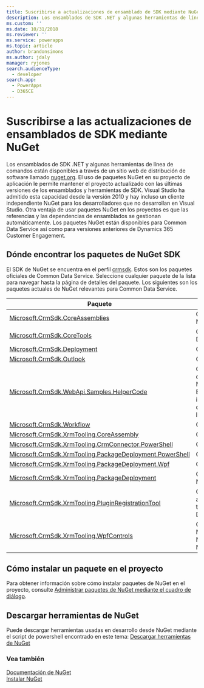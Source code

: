 ```yaml
---
title: Suscribirse a actualizaciones de ensamblado de SDK mediante NuGet (Common Data Service) | Microsoft Docs
description: Los ensamblados de SDK .NET y algunas herramientas de línea de comandos están disponibles a través de un sitio web de distribución de software llamado nuget.org. El uso de paquetes NuGet en su proyecto de aplicación le permite mantener el proyecto actualizado con las últimas versiones de los ensamblados y herramientas de SDK.
ms.custom: ''
ms.date: 10/31/2018
ms.reviewer: ''
ms.service: powerapps
ms.topic: article
author: brandonsimons
ms.author: jdaly
manager: ryjones
search.audienceType:
  - developer
search.app:
  - PowerApps
  - D365CE
---
```

# <a name="subscribe-to-sdk-assembly-updates-using-nuget"></a>Suscribirse a las actualizaciones de ensamblados de SDK mediante NuGet

Los ensamblados de SDK .NET y algunas herramientas de línea de comandos están disponibles a través de un sitio web de distribución de software llamado [nuget.org](http://www.nuget.org). El uso de paquetes NuGet en su proyecto de aplicación le permite mantener el proyecto actualizado con las últimas versiones de los ensamblados y herramientas de SDK. Visual Studio ha admitido esta capacidad desde la versión 2010 y hay incluso un cliente independiente NuGet para los desarrolladores que no desarrollan en Visual Studio. Otra ventaja de usar paquetes NuGet en los proyectos es que las referencias y las dependencias de ensamblados se gestionan automáticamente. Los paquetes NuGet están disponibles para Common Data Service así como para versiones anteriores de Dynamics 365 Customer Engagement.  
  
<a name="BKMK_GetNuGetPackages"></a>

## <a name="where-to-find-the-nuget-sdk-packages"></a>Dónde encontrar los paquetes de NuGet SDK

El SDK de NuGet se encuentra en el perfil [crmsdk](https://www.nuget.org/profiles/crmsdk). Estos son los paquetes oficiales de Common Data Service. Seleccione cualquier paquete de la lista para navegar hasta la página de detalles del paquete. Los siguientes son los paquetes actuales de NuGet relevantes para Common Data Service.  


|Paquete|Descripción|
|---------|---------|
|[Microsoft.CrmSdk.CoreAssemblies](https://www.nuget.org/packages/Microsoft.CrmSdk.CoreAssemblies/)|Contiene los ensamblados de Microsoft.Xrm.Sdk.dll y Microsoft.Crm.Sdk.Proxy.dll, además de herramientas|
|[Microsoft.CrmSdk.CoreTools](https://www.nuget.org/packages/Microsoft.CrmSdk.CoreTools/)|Contiene las herramientas SDK creadas por el equipo de Microsoft Dynamics 365.|
|[Microsoft.CrmSdk.Deployment](https://www.nuget.org/packages/Microsoft.CrmSdk.Deployment/)|Contiene el ensamblado Microsoft.Xrm.Sdk.Deployment.dll|
|[Microsoft.CrmSdk.Outlook](https://www.nuget.org/packages/Microsoft.CrmSdk.Outlook/)|Contiene el ensamblado Microsoft.Crm.Outlook.dll|
|[Microsoft.CrmSdk.WebApi.Samples.HelperCode](https://www.nuget.org/packages/Microsoft.CrmSdk.WebApi.Samples.HelperCode/)|Código de Ayuda de C# creado por el equipo de documentación para desarrolladores de documentación de Customer Engagement de Microsoft Dynamics 365. Este código es para su uso con la API de Web. Estas clases proporcionan autenticación de servicios web tanto para implementaciones locales y en línea, gestión de errores y configuración de cadenas de conexión. Estas clases se utilizan en nuestros ejemplos de la API web|
|[Microsoft.CrmSdk.Workflow](https://www.nuget.org/packages/Microsoft.CrmSdk.Workflow/)|Contiene el ensamblado Microsoft.Xrm.Sdk.Workflow.dll|
|[Microsoft.CrmSdk.XrmTooling.CoreAssembly](https://www.nuget.org/packages/Microsoft.CrmSdk.XrmTooling.CoreAssembly/)|Contiene el ensamblado Microsoft.Xrm.Tooling.Connector |
|[Microsoft.CrmSdk.XrmTooling.CrmConnector.PowerShell](https://www.nuget.org/packages/Microsoft.CrmSdk.XrmTooling.CrmConnector.PowerShell/)|Contiene los ensamblados para Xrm.Tooling.Connector Powershell |
|[Microsoft.CrmSdk.XrmTooling.PackageDeployment.PowerShell](https://www.nuget.org/packages/Microsoft.CrmSdk.XrmTooling.PackageDeployment.PowerShell/)| Contiene los ensamblados para el Package Deployer Powershell        |
|[Microsoft.CrmSdk.XrmTooling.PackageDeployment.Wpf](https://www.nuget.org/packages/Microsoft.CrmSdk.XrmTooling.PackageDeployment.Wpf/)|Contiene el Dynamics 365 Package Deployer|
|[Microsoft.CrmSdk.XrmTooling.PackageDeployment](https://www.nuget.org/packages/Microsoft.CrmSdk.XrmTooling.PackageDeployment/)|Contiene el ensamblado Microsoft.Xrm.Tooling.PackageDeployment.CrmPackageExtentionBase.dll|
|[Microsoft.CrmSdk.XrmTooling.PluginRegistrationTool](https://www.nuget.org/packages/Microsoft.CrmSdk.XrmTooling.PluginRegistrationTool/)|Contiene la herramienta de registro de complemento necesaria para administrar ensamblados de complemento, ensamblados de flujo de trbajo, entidades virtuales y extremos de servicio para Microsoft Dynamics 365.|
|[Microsoft.CrmSdk.XrmTooling.WpfControls](https://www.nuget.org/packages/Microsoft.CrmSdk.XrmTooling.WpfControls/)|Contiene los ensamblados de Microsoft.Xrm.Tooling.CrmConnectControl.dll, Microsoft.Xrm.Tooling.Ui.Styles.dll y Microsoft.Xrm.Tooling.WebResourceUtility.dll|

## <a name="how-to-install-a-package-in-your-project"></a>Cómo instalar un paquete en el proyecto  
 Para obtener información sobre cómo instalar paquetes de NuGet en el proyecto, consulte [Administrar paquetes de NuGet mediante el cuadro de diálogo](http://docs.nuget.org/docs/start-here/managing-nuget-packages-using-the-dialog).  

## <a name="download-tools-from-nuget"></a>Descargar herramientas de NuGet

Puede descargar herramientas usadas en desarrollo desde NuGet mediante el script de powershell encontrado en este tema: [Descargar herramientas de NuGet](../download-tools-nuget.md)
  
### <a name="see-also"></a>Vea también  
 [Documentación de NuGet](/nuget/)   
 [Instalar NuGet](http://docs.nuget.org/docs/start-here/installing-nuget)